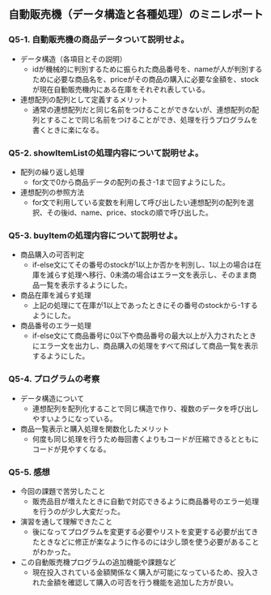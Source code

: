 ## 自動販売機（データ構造と各種処理）のミニレポート
### Q5-1. 自動販売機の商品データついて説明せよ。
* データ構造（各項目とその説明）
  * idが機械的に判別するために振られた商品番号を、nameが人が判別するために必要な商品名を、priceがその商品の購入に必要な金額を、stockが現在自動販売機内にある在庫をそれぞれ表している。
* 連想配列の配列として定義するメリット
  * 通常の連想配列だと同じ名前をつけることができないが、連想配列の配列とすることで同じ名前をつけることができ、処理を行うプログラムを書くときに楽になる。
### Q5-2. showItemListの処理内容について説明せよ。
* 配列の繰り返し処理
  * for文で0から商品データの配列の長さ-1まで回すようにした。
* 連想配列の参照方法
  * for文で利用している変数を利用して呼び出したい連想配列の配列を選択、その後id、name、price、stockの順で呼び出した。
### Q5-3. buyItemの処理内容について説明せよ。
* 商品購入の可否判定
  * if-else文にてその番号のstockが1以上か否かを判別し、1以上の場合は在庫を減らす処理へ移行、0未満の場合はエラー文を表示し、そのまま商品一覧を表示するようにした。
* 商品在庫を減らす処理
  * 上記の処理にて在庫が1以上であったときにその番号のstockから-1するようにした。
* 商品番号のエラー処理
  * if-else文にて商品番号に0以下や商品番号の最大以上が入力されたときにエラー文を出力し、商品購入の処理をすべて飛ばして商品一覧を表示するようにした。
### Q5-4. プログラムの考察
* データ構造について
  * 連想配列を配列化することで同じ構造で作り、複数のデータを呼び出しやすいようになっている。
* 商品一覧表示と購入処理を関数化したメリット
  * 何度も同じ処理を行うため毎回書くよりもコードが圧縮できるとともにコードが見やすくなる。
### Q5-5. 感想
* 今回の課題で苦労したこと
  * 販売品目が増えたときに自動で対応できるように商品番号のエラー処理を行うのが少し大変だった。
* 演習を通して理解できたこと
  * 後になってプログラムを変更する必要やリストを変更する必要が出てきたときなどに修正が楽なように作るのには少し頭を使う必要があることがわかった。
* この自動販売機プログラムの追加機能や課題など
  * 現在投入されている金額関係なく購入が可能になっているため、投入された金額を確認して購入の可否を行う機能を追加した方が良い。
